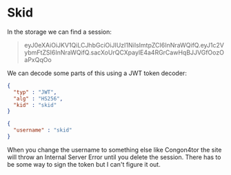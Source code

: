 # Skid

In the storage we can find a session:

> eyJ0eXAiOiJKV1QiLCJhbGciOiJIUzI1NiIsImtpZCI6InNraWQifQ.eyJ1c2VybmFtZSI6InNraWQifQ.sacXoUrQCXpaylE4a4RGrCawHqBJJVGfOozOaPxQqOo

We can decode some parts of this using a JWT token decoder:

```json
{
  "typ" : "JWT",
  "alg" : "HS256",
  "kid" : "skid"
}
```

```json
{
  "username" : "skid"
}
```

When you change the username to something else like Congon4tor the site will throw an Internal Server Error until you delete the session.
There has to be some way to sign the token but I can't figure it out.
